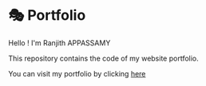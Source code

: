 # 🎭 Portfolio

Hello ! I'm Ranjith APPASSAMY

This repository contains the code of my website portfolio.

You can visit my portfolio by clicking [here](https://ranjith-rjh.github.io/)
